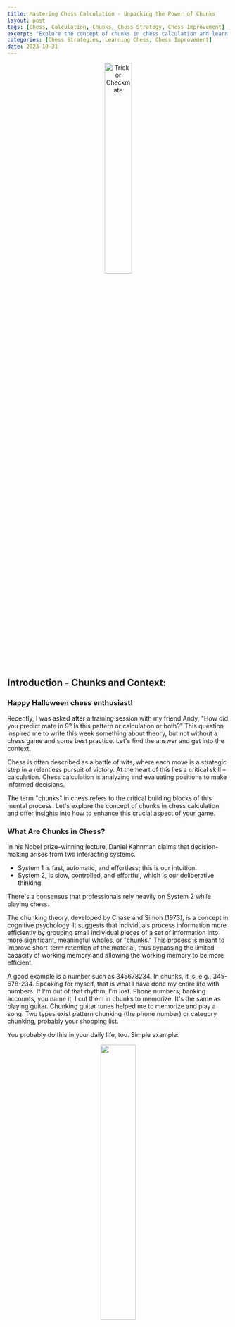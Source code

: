 ```yaml
---
title: Mastering Chess Calculation - Unpacking the Power of Chunks
layout: post
tags: [Chess, Calculation, Chunks, Chess Strategy, Chess Improvement]
excerpt: "Explore the concept of chunks in chess calculation and learn how to enhance this crucial aspect of your game. Discover how the power of chunks can improve your chess skills and the difference between club players and Grandmasters in terms of chunk knowledge."
categories: [Chess Strategies, Learning Chess, Chess Improvement]
date: 2023-10-31
---
```


<div style="text-align:center">
    <img src="../assets/images/art/TrickorCheckmate.jpeg" alt="Trick or Checkmate" width="35%">
</div>

## Introduction - Chunks and Context:

### Happy Halloween chess enthusiast!

Recently, I was asked after a training session with my friend Andy, "How did you predict mate in 9? Is this pattern or calculation or both?" This question inspired me to write this week something about theory, but not without a chess game and some best practice. Let's find the answer and get into the context. 

Chess is often described as a battle of wits, where each move is a strategic step in a relentless pursuit of victory. At the heart of this lies a critical skill – calculation. Chess calculation is analyzing and evaluating positions to make informed decisions. 

The term "chunks" in chess refers to the critical building blocks of this mental process. Let's explore the concept of chunks in chess calculation and offer insights into how to enhance this crucial aspect of your game.

### What Are Chunks in Chess?

In his Nobel prize-winning lecture, Daniel Kahnman claims that decision-making arises from two interacting systems. 
- System 1 is fast, automatic, and effortless; this is our intuition.
- System 2, is slow, controlled, and effortful, which is our deliberative thinking. 

There's a consensus that professionals rely heavily on System 2 while playing chess.

The chunking theory, developed by Chase and Simon (1973), is a concept in cognitive psychology. It suggests that individuals process information more efficiently by grouping small individual pieces of a set of information into more significant, meaningful wholes, or "chunks." This process is meant to improve short-term retention of the material, thus bypassing the limited capacity of working memory and allowing the working memory to be more efficient. 

A good example is a number such as 345678234. In chunks, it is, e.g., 345-678-234. Speaking for myself, that is what I have done my entire life with numbers. If I'm out of that rhythm, I'm lost. Phone numbers, banking accounts, you name it, I cut them in chunks to memorize. It's the same as playing guitar. Chunking guitar tunes helped me to memorize and play a song. Two types exist pattern chunking (the phone number) or category chunking, probably your shopping list.

You probably do this in your daily life, too. Simple example:
<p align="center" style="text-align:center;">
    <img src="../assets/images/image.png" width="40%">
</p>

And as a Chemist I also like the example of organic chemistry, where functional groups are specific arrangements of atoms within molecules that impart distinct chemical properties. Recognizing common functional groups like hydroxyl (-OH) or carbonyl (C=O) is a key skill, and these can be thought of as chunks.

As I'm not an expert, I leave it there. There is a lot of information about the theories. However, your intuition and learning style led you through your life probably to use so-called "chunks."

In chess, a "chunk" refers to a cluster of pieces, squares, or patterns a player can instantly recognize and process as a single unit. Chunks are essential for efficient calculation as they enable players to quickly evaluate positions, plan tactics, and make accurate decisions without expending excessive mental effort. For instance, a chess master can look at a position and immediately recognize the potential threats and opportunities, thanks to their ability to perceive chunks.

### The Power of Chunks in Chess Calculation

1. **Pattern Recognition:** Chunks are essentially patterns that a player has encountered and internalized through study and practice. These patterns could be opening variations, tactical motifs, or endgame configurations. The more patterns a player can recognize, the faster and more accurately they can calculate positions.

2. **Reduced Mental Load:** One of the primary advantages of working with chunks is that it reduces the cognitive load on a player's mind. Instead of examining each piece and square individually, players can process information more efficiently, enabling them to calculate deeper into variations without mental exhaustion.

3. **Intuitive Decision-Making:** Chunks allow for intuitive decision-making. Experienced players can rely on their accumulated knowledge to quickly assess a position. This intuitive approach is particularly valuable in time-constrained situations, such as blitz or rapid games. 
    > please check my blog: ***The Virtues of Slow Play***

### How to Develop and Utilize Chunks in Chess Calculation

As a club player or a senior chess improver trying to improve, there are five crucial steps to achieve your goal of improving your game.

1. **Study Key Openings:** Begin by mastering a few key openings. And I mean a few! Choose two max and stick to the main lines!! Understanding the typical pawn structures, piece placements, and plans associated with these openings will provide a solid foundation for recognizing chunks in the early game. The simple repeating like chessable tool is NOT good enough (yes, I'm old school).

2. **Tactical Training:** Regular tactical training is vital for developing pattern recognition. Solve tactical puzzles, study classic combinations, and practice tactical motifs such as pins, forks, and skewers. This will help you recognize and exploit tactical chunks.

3. **Endgame Mastery:** Invest time learning and practicing common endgame scenarios. Understanding essential endgame chunks, such as king and pawn versus king endings, will help you confidently navigate the final stages of a game.

4. **Analyze Your Games:** After each game, take the time to review your moves. Identify moments when you could have applied your knowledge of chunks to improve your position or seize an opportunity. This self-analysis will reinforce your understanding of these patterns. I repeat this: ANALYZE YOUR GAMES!

5. **Regular Practice:** Consistency is key. Regularly exposing yourself to different chess positions, either through games or study, will help you expand your repertoire of chunks. Over time, you'll accumulate a vast mental database of patterns.

### Exercises and Resources

Let's make it interactive. This game is from ***USCF 21EN09 - 2021 Electronic Knights Schroeer, Egbert vs Lomnicki, Slawo***
You can continue from this position and play against Fritz. What is your next move? Hint: Torre, London, and Colle System. I had this position very often, so I don't even need to think. It's just pattern recognition or picture of a position I want to have. If you press Hint, Fritz lifts the curtain a bit. You don't need to have a ChessBase account. You can adjust the level and then make your move!

<iframe src="https://fritz.chessbase.com?fen=r1bqkb1r/pp2pppp/2np1n2/8/2PN4/6P1/PP2PP1P/RNBQKB1R w KQkq - 0 6" style="width:760px;height:480px"></iframe>

The next one is Kings Indian Sämisch. Same here. This is part of my Black opening portfolio and one of the sidelines. To improve, just build your repertoire. For details, see my blog posts ***Leveraging Chessbase with Mega Database and UltraCorr23 for Correspondence Chess Excellence***  among others.

<iframe src="https://fritz.chessbase.com?fen=rnbqkb1r/ppp1pp1p/3p1np1/8/2PPP3/5P2/PP4PP/RNBQKBNR b KQkq - 0 4" style="width:760px;height:480px"></iframe>

You should train some tactics. Repeating what I said, tactics training is the cornerstone sharpening your ability to spot opportunities, execute winning combinations, and outmaneuver your opponents with precision, well, with "chunks".

Here you go! 

<p align="center" style="text-align:center;">
    <iframe src="https://livetactics.chessbase.com" width="400" height="440"></iframe>
</p>

Alternatively, you train and studying key positions from games, the electronic version is like using strategic flashcards.
Below is an example.

<div class="cbdiagram"
data-size="400"
data-pos="wKg1,Qf6,Nf5,Ra1,c1,Pb2,b3,f3,g4,h3/bKg8,Qb7,Ne6,Ba8,Rc7,d7,Pf7,h7"
data-legend="White to Move - Mate in Three."
data-title="Zugzwang!">
</div>

## Best Practice Resources

The following I have used - among others -by myself. Of course, there are other possibilities, but for me those worked out.

### 1. Learning via video:
As said in another blog, I highly recommend ChessBase Svitlana's Smart Moves series on YouTube. This is golden! The "student" Arne Kaehler is getting challenged by WIM Svitlana Demchenko. For me this is one of the best, if not the best, video series to improve your chess as a club player.

### 2. Books: 
The holy bible of chess for me is _Jeremy Silman_ (R.I.P.)'s  ***How to Reassess your chess***. Be aware this is MASSIVE, and you need to spend a lot of time to go through this. But it's probably the best book to improve with the methods mentioned in this blog.

### 3. Interactive Fritz Trainer:

- [Robert Ris: Calculation Training in Attack & Defence Vol. 1 + 2](https://en.chessbase.com/post/robert-ris-calculation-training-in-attack-defence-vol-1-2)

*Solve 66 exercises with multiple questions. These exercises are presented in an interactive format, which makes them accessible for players of different strengths as we will go through the thought process step by step and explain why alternatives are not as good.*

- [Svitlana Demchenko: Understanding Material Imbalances](https://shop.chessbase.com/en/products/demchenko_understanding_material_imbalances?ref=RF5-TYB55LUOVF)

*I like the simplicity of this Fritz Trainer. One of the first lessons we are taught at the beginning of our chess journey is how much every piece on the board is "worth." However the "true" value of pieces can differ from their theoretical value.
That's also how Silman's chess bible can educate you.*

## Conclusion

The concept of chunks in chess calculation is a powerful tool that can elevate your game to new heights. By developing a solid foundation of patterns, you can streamline your thought process, reduce the cognitive load, and make more intuitive and accurate decisions. Incorporate these techniques into your chess training, and you'll find yourself calculating with greater ease and precision, ultimately leading to improved performance on the board. So, embrace the power of chunks and watch your chess skills grow.

Amici Sumus

I'd love to hear your thoughts on today's post. Feel free to share your favorite chess strategy or ask any questions you may have.

> **Note:** [Subscribe to receive exclusive chess tips, updates, and strategies directly in your inbox](https://follow.it/senior-chess-improver?leanpub) 

> **Note:** [Follow me on Mastodon for chess insights and more.](https://mastodon.online/invite/mWSpfQP8)



